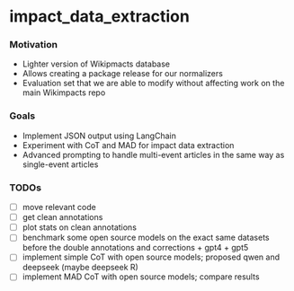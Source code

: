# impact_data_extraction

### Motivation
- Lighter version of Wikipmacts database
- Allows creating a package release for our normalizers
- Evaluation set that we are able to modify without affecting work on the main Wikimpacts repo

### Goals
- Implement JSON output using LangChain
- Experiment with CoT and MAD for impact data extraction
- Advanced prompting to handle multi-event articles in the same way as single-event articles

### TODOs
- [ ] move relevant code
- [ ] get clean annotations
- [ ] plot stats on clean annotations
- [ ] benchmark some open source models on the exact same datasets before the double annotations and corrections + gpt4 + gpt5
- [ ] implement simple CoT with open source models; proposed qwen and deepseek (maybe deepseek R)
- [ ] implement MAD CoT with open source models; compare results